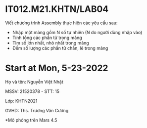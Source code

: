 # IT012.M21.KHTN/LAB04

Viết chương trình Assembly thực hiện các yêu cầu sau:

- Nhập một mảng gồm N số tự nhiên (N do người dùng nhập vào)
- Tính tổng các phần tử trong mảng
- Tìm số lớn nhất, nhỏ nhất trong mảng
- Đếm số lượng các phần tử chẵn, lẻ trong mảng


# Start at Mon, 5-23-2022
 
Họ và tên: Nguyễn Việt Nhật

MSSV: 21520378 - STT: 15

Lớp: KHTN2021

GVHD: Ths. Trương Văn Cương

*Mô phỏng trên Mars 4.5
